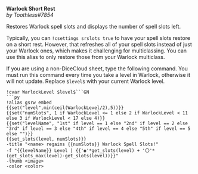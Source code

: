 **Warlock Short Rest**  
*by Toothless#7854*  
  
Restores Warlock spell slots and displays the number of spell slots left.  
  
Typically, you can ``!csettings srslots true`` to have your spell slots restore on a short rest. However, that refreshes all of your spell slots instead of just your Warlock ones, which makes it challenging for multiclassing. You can use this alias to only restore those from your Warlock multiclass.  
  
If you are using a non-DiceCloud sheet, type the following command. You must run this command every time you take a level in Warlock, otherwise it will not update. Replace ``$level$`` with your current Warlock level.  
  
```GN  
!cvar WarlockLevel $level$```GN  
```py  
!alias gsrw embed  
{{set("level",min(ceil(WarlockLevel/2),5))}}  
{{set("numSlots", 1 if WarlockLevel <= 1 else 2 if WarlockLevel < 11 else 3 if WarlockLevel < 17 else 4)}}  
{{set("levelName", "1st" if level == 1 else "2nd" if level == 2 else "3rd" if level == 3 else "4th" if level == 4 else "5th" if level == 5 else "")}}  
{{set_slots(level, numSlots)}}  
-title "<name> regains {{numSlots}} Warlock Spell Slots!"  
-f "{{levelName}} Level | {{'◉'*get_slots(level) + '〇'*(get_slots_max(level)-get_slots(level))}}"  
-thumb <image>  
-color <color>  
```
